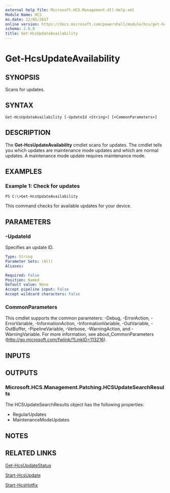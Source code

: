 ```yaml
---
external help file: Microsoft.HCS.Management.dll-Help.xml
Module Name: HCS
ms.date: 12/05/2017
online version: https://docs.microsoft.com/powershell/module/hcs/get-hcsupdateavailability?view=windowsserver2012r2-ps&wt.mc_id=ps-gethelp
schema: 2.0.0
title: Get-HcsUpdateAvailability
---
```


# Get-HcsUpdateAvailability

## SYNOPSIS
Scans for updates.

## SYNTAX

```
Get-HcsUpdateAvailability [-UpdateId <String>] [<CommonParameters>]
```

## DESCRIPTION
The **Get-HcsUpdateAvailability** cmdlet scans for updates.
The cmdlet tells you which updates are maintenance mode updates and which are normal updates.
A maintenance mode update requires maintenance mode.

## EXAMPLES

### Example 1: Check for updates
```
PS C:\>Get-HcsUpdateAvailability
```

This command checks for available updates for your device.

## PARAMETERS

### -UpdateId
Specifies an update ID.

```yaml
Type: String
Parameter Sets: (All)
Aliases: 

Required: False
Position: Named
Default value: None
Accept pipeline input: False
Accept wildcard characters: False
```

### CommonParameters
This cmdlet supports the common parameters: -Debug, -ErrorAction, -ErrorVariable, -InformationAction, -InformationVariable, -OutVariable, -OutBuffer, -PipelineVariable, -Verbose, -WarningAction, and -WarningVariable. For more information, see about_CommonParameters (http://go.microsoft.com/fwlink/?LinkID=113216).

## INPUTS

## OUTPUTS

### Microsoft.HCS.Management.Patching.HCSUpdateSearchResults
The HCSUpdateSearchResults object has the following properties:

- RegularUpdates 
- MaintenanceModeUpdates

## NOTES

## RELATED LINKS

[Get-HcsUpdateStatus](./Get-HcsUpdateStatus.md)

[Start-HcsUpdate](./Start-HcsUpdate.md)

[Start-HcsHotfix](./Start-HcsHotfix.md)

